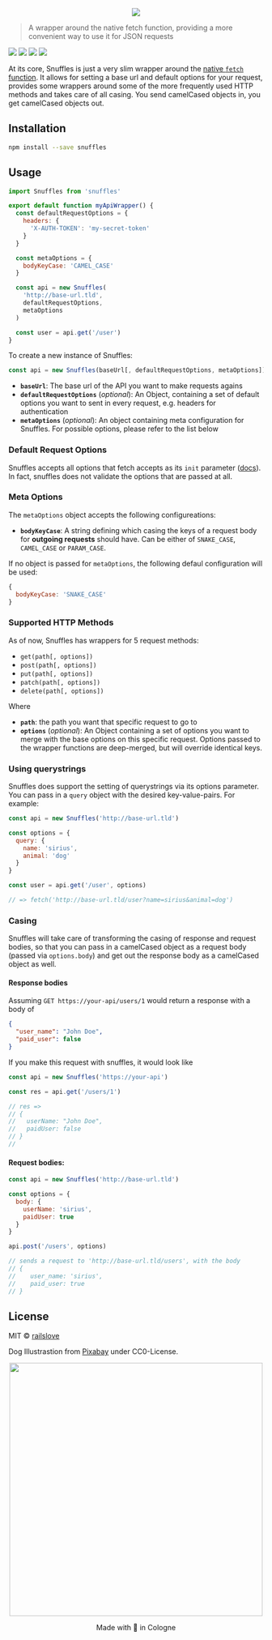 <p align="center">
  <img src="logo.jpg">
</p>

> A wrapper around the native fetch function, providing a more convenient way to use it for JSON requests

![](https://travis-ci.org/railslove/snuffles.svg?branch=master)
![](https://img.shields.io/github/license/railslove/snuffles.svg)
![](https://img.shields.io/github/tag/railslove/snuffles.svg)
![](https://img.shields.io/npm/v/snuffles.svg)

At its core, Snuffles is just a very slim wrapper around the [native `fetch` function](https://developer.mozilla.org/en-US/docs/Web/API/WindowOrWorkerGlobalScope/fetch). It allows for setting a base url and default options for your request, provides some wrappers around some of the more frequently used HTTP methods and takes care of all casing. You send camelCased objects in, you get camelCased objects out.

## Installation

```bash
npm install --save snuffles
```

## Usage

```jsx
import Snuffles from 'snuffles'

export default function myApiWrapper() {
  const defaultRequestOptions = {
    headers: {
      'X-AUTH-TOKEN': 'my-secret-token'
    }
  }

  const metaOptions = {
    bodyKeyCase: 'CAMEL_CASE'
  }

  const api = new Snuffles(
    'http://base-url.tld',
    defaultRequestOptions,
    metaOptions
  )

  const user = api.get('/user')
}
```

To create a new instance of Snuffles:

```js
const api = new Snuffles(baseUrl[, defaultRequestOptions, metaOptions])
```

- **`baseUrl`**: The base url of the API you want to make requests agains
- **`defaultRequestOptions`** (_optional_): An Object, containing a set of default options you want to sent in every request, e.g. headers for authentication
- **`metaOptions`** (_optional_): An object containing meta configuration for Snuffles. For possible options, please refer to the list below

### Default Request Options

Snuffles accepts all options that fetch accepts as its `init` parameter ([docs](https://developer.mozilla.org/en-US/docs/Web/API/WindowOrWorkerGlobalScope/fetch)). In fact, snuffles does not validate the options that are passed at all.

### Meta Options

The `metaOptions` object accepts the following configureations:

- **`bodyKeyCase`**: A string defining which casing the keys of a request body for **outgoing requests** should have. Can be either of `SNAKE_CASE`, `CAMEL_CASE` or `PARAM_CASE`.

If no object is passed for `metaOptions`, the following defaul configuration will be used:

```javascript
{
  bodyKeyCase: 'SNAKE_CASE'
}
```

### Supported HTTP Methods

As of now, Snuffles has wrappers for 5 request methods:

- `get(path[, options])`
- `post(path[, options])`
- `put(path[, options])`
- `patch(path[, options])`
- `delete(path[, options])`

Where

- **`path`**: the path you want that specific request to go to
- **`options`** (_optional_): An Object containing a set of options you want to merge with the base options on this specific request. Options passed to the wrapper functions are deep-merged, but will override identical keys.

### Using querystrings

Snuffles does support the setting of querystrings via its options parameter. You can pass in a `query` object with the desired key-value-pairs.
For example:

```js
const api = new Snuffles('http://base-url.tld')

const options = {
  query: {
    name: 'sirius',
    animal: 'dog'
  }
}

const user = api.get('/user', options)

// => fetch('http://base-url.tld/user?name=sirius&animal=dog')
```

### Casing

Snuffles will take care of transforming the casing of response and request
bodies, so that you can pass in a camelCased object as a request body (passed
via `options.body`) and get out the response body as a camelCased object as
well.

#### Response bodies

Assuming `GET https://your-api/users/1` would return a response with a body of

```json
{
  "user_name": "John Doe",
  "paid_user": false
}
```

If you make this request with snuffles, it would look like

```js
const api = new Snuffles('https://your-api')

const res = api.get('/users/1')

// res =>
// {
//   userName: "John Doe",
//   paidUser: false
// }
//
```

#### Request bodies:

```js
const api = new Snuffles('http://base-url.tld')

const options = {
  body: {
    userName: 'sirius',
    paidUser: true
  }
}

api.post('/users', options)

// sends a request to 'http://base-url.tld/users', with the body
// {
//    user_name: 'sirius',
//    paid_user: true
// }
```

## License

MIT © [railslove](https://github.com/railslove)

Dog Illustrastion from [Pixabay](https://pixabay.com/en/pug-unicorn-dog-animal-puppy-2970825/) under CC0-License.

<p align="center">
  <img src="logo_rl.svg" width="500px" >
</p>
<p align="center">
  Made with 💚 in Cologne
</p>
